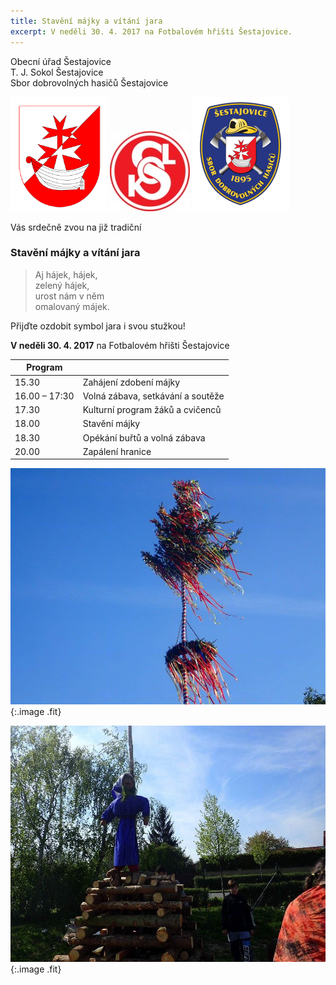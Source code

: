 ```yaml
---
title: Stavění májky a vítání jara
excerpt: V neděli 30. 4. 2017 na Fotbalovém hřišti Šestajovice.
---
```


Obecní úřad Šestajovice  
T. J. Sokol Šestajovice  
Sbor dobrovolných hasičů Šestajovice

![Obec Šestajovice](/images/obec-sestajovice.png)
![Sokol](/images/logo-sokol.jpg)
![Sbor dobrovolných hasičů](/images/hasici.png)

Vás srdečně zvou na již tradiční

### Stavění májky a vítání jara

> Aj hájek, hájek,  
> zelený hájek,  
> urost nám v něm  
> omalovaný májek.

Přijďte ozdobit symbol jara i svou stužkou!

**V neděli 30. 4. 2017** na Fotbalovém hřišti Šestajovice

|    Program    |                                   |
|---------------|-----------------------------------|
| 15.30         | Zahájení zdobení májky            |
| 16.00 – 17:30 | Volná zábava, setkávání a soutěže |
| 17.30         | Kulturní program žáků a cvičenců  |
| 18.00         | Stavění májky                     |
| 18.30         | Opékání buřtů a volná zábava      |
| 20.00         | Zapálení hranice                  |

![Májka](/images/majka.jpg){:.image .fit}

![Čarodějnice](/images/carodejnice.jpg){:.image .fit}
